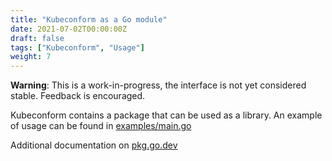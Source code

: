 ```yaml
---
title: "Kubeconform as a Go module"
date: 2021-07-02T00:00:00Z
draft: false
tags: ["Kubeconform", "Usage"]
weight: 7
---
```


**Warning**: This is a work-in-progress, the interface is not yet considered stable. Feedback is encouraged.

Kubeconform contains a package that can be used as a library.
An example of usage can be found in [examples/main.go](https://github.com/nholuongut/kubeconform/tree/main/examples/main.go)

Additional documentation on [pkg.go.dev](https://pkg.go.dev/github.com/nholuongut/kubeconform/pkg/validator)